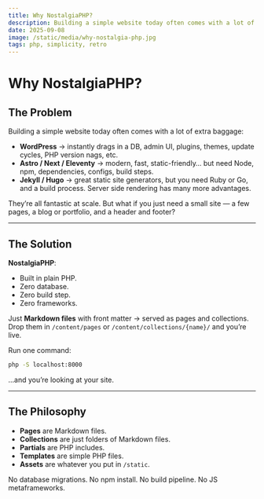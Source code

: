 ```yaml
---
title: Why NostalgiaPHP?
description: Building a simple website today often comes with a lot of extra baggage. But what if you just need a small site?
date: 2025-09-08
image: /static/media/why-nostalgia-php.jpg
tags: php, simplicity, retro
---
```


# Why NostalgiaPHP?

## The Problem
Building a simple website today often comes with a lot of extra baggage:

- **WordPress** → instantly drags in a DB, admin UI, plugins, themes, update cycles, PHP version nags, etc.
- **Astro / Next / Eleventy** → modern, fast, static-friendly… but need Node, npm, dependencies, configs, build steps.
- **Jekyll / Hugo** → great static site generators, but you need Ruby or Go, and a build process. Server side rendering has many more advantages.

They’re all fantastic at scale. But what if you just need a small site — a few pages, a blog or portfolio, and a header and footer?

---

## The Solution
**NostalgiaPHP**:

- Built in plain PHP.
- Zero database.
- Zero build step.
- Zero frameworks.

Just **Markdown files** with front matter → served as pages and collections.  
Drop them in `/content/pages` or `/content/collections/{name}/` and you’re live.

Run one command:

```bash
php -S localhost:8000
```

…and you’re looking at your site.

---

## The Philosophy

- **Pages** are Markdown files.
- **Collections** are just folders of Markdown files.
- **Partials** are PHP includes.
- **Templates** are simple PHP files.
- **Assets** are whatever you put in `/static`.

No database migrations. No npm install. No build pipeline. No JS metaframeworks.
